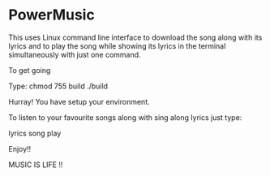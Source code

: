 # PowerMusic
This uses Linux command line interface to download the song along with its lyrics and to play the song while showing its lyrics in the terminal simultaneously with just one command.


To get going

Type: chmod 755 build
      ./build

Hurray! You have setup your environment. 

To listen to your favourite songs along with sing along lyrics just type:

lyrics song play <song-name>

Enjoy!!

MUSIC IS LIFE !!

